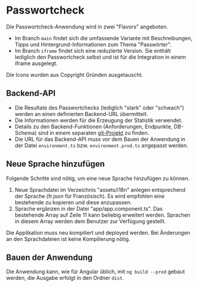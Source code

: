 # Passwortcheck

Die Passwortcheck-Anwendung wird in zwei "Flavors" angeboten.

- Im Branch `main` findet sich die umfassende Variante mit Beschreibungen, Tipps und Hintergrund-Informationen zum Thema "Passwörter".
- Im Branch `iframe` findet sich eine reduzierte Version. Sie enthält lediglich den Passwortcheck selbst und ist für die Integration in einem iframe ausgelegt.



Die Icons wurden aus Copyright Gründen ausgetauscht.

## Backend-API
- Die Resultate des Passwortchecks (lediglich "stark" oder "schwach") werden an einen definierten Backend-URL übermittelt. 
- Die Informationen werden für die Erzeugung der Statistik verwendet.
- Details zu den Backend-Funktionen (Anforderungen, Endpunkte, DB-Schema) sind in einem separaten [git-Projekt](https://github.com/cnlab-software-ag/passwortcheck-backend) zu finden.
- Die URL für das Backend-API muss vor dem Bauen der Anwendung in der Datei `environment.ts` bzw. `environment.prod.ts` angepasst werden.

## Neue Sprache hinzufügen
Folgende Schritte sind nötig, um eine neue Sprache hinzufügen zu können.

1. Neue Sprachdatei im Verzeichnis "assets/i18n" anlegen entsprechend der Sprache (fr.json für Französisch). Es wird empfohlen eine bestehende zu kopieren und diese anzupassen.
2. Sprache ergänzen in der Datei "app/app.component.ts". Das bestehende Array auf Zeile 11 kann beliebig erweitert werden. Sprachen in diesem Array werden dem Benutzer zur Verfügung gestellt.

Die Applikation muss neu kompiliert und deployed werden. Bei Änderungen an den Sprachdateien ist keine Kompilierung nötig. 

## Bauen der Anwendung
Die Anwendung kann, wie für Angular üblich, mit `ng build --prod` gebaut werden, die Ausgabe erfolgt in den Ordner `dist`.
